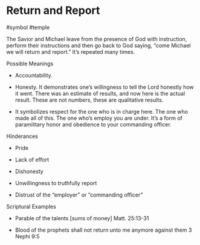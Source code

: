 # Return and Report
#symbol 
#temple 

The Savior and Michael leave from the presence of God with instruction, perform their instructions and then go back to God saying, “come Michael we will return and report.” It’s repeated many times.

  

Possible Meanings

- Accountability. 
    
- Honesty. It demonstrates one’s willingness to tell the Lord honestly how it went. There was an estimate of results, and now here is the actual result. These are not numbers, these are qualitative results. 
    
- It symbolizes respect for the one who is in charge here. The one who made all of this. The one who’s employ you are under. It’s a form of paramilitary honor and obedience to your commanding officer. 
    

  

Hinderances

- Pride
    
- Lack of effort
    
- Dishonesty 
    
- Unwillingness to truthfully report
    
- Distrust of the “employer” or “commanding officer”
    

  

Scriptural Examples

- Parable of the talents [sums of money] Matt. 25:13-31
    
- Blood of the prophets shall not return unto me anymore against them 3 Nephi 9:5

